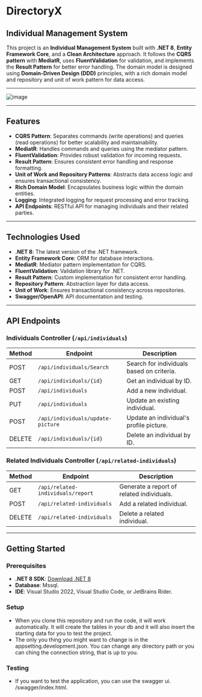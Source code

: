 # DirectoryX
## Individual Management System

This project is an **Individual Management System** built with **.NET 8**, **Entity Framework Core**, and a **Clean Architecture** approach. It follows the **CQRS pattern** with **MediatR**, uses **FluentValidation** for validation, and implements the **Result Pattern** for better error handling. The domain model is designed using **Domain-Driven Design (DDD)** principles, with a rich domain model and repository and unit of work pattern for data access.

---
![image](https://github.com/user-attachments/assets/58a6510a-2eec-492d-8a9b-f2fb22c0a3fe)

---

## Features

- **CQRS Pattern**: Separates commands (write operations) and queries (read operations) for better scalability and maintainability.
- **MediatR**: Handles commands and queries using the mediator pattern.
- **FluentValidation**: Provides robust validation for incoming requests.
- **Result Pattern**: Ensures consistent error handling and response formatting.
- **Unit of Work and Repository Patterns**: Abstracts data access logic and ensures transactional consistency.
- **Rich Domain Model**: Encapsulates business logic within the domain entities.
- **Logging**: Integrated logging for request processing and error tracking.
- **API Endpoints**: RESTful API for managing individuals and their related parties.

---

## Technologies Used

- **.NET 8**: The latest version of the .NET framework.
- **Entity Framework Core**: ORM for database interactions.
- **MediatR**: Mediator pattern implementation for CQRS.
- **FluentValidation**: Validation library for .NET.
- **Result Pattern**: Custom implementation for consistent error handling.
- **Repository Pattern**: Abstraction layer for data access.
- **Unit of Work**: Ensures transactional consistency across repositories.
- **Swagger/OpenAPI**: API documentation and testing.

---

## API Endpoints

### Individuals Controller (`/api/individuals`)

| Method | Endpoint                     | Description                                      |
|--------|------------------------------|--------------------------------------------------|
| POST   | `/api/individuals/Search`    | Search for individuals based on criteria.        |
| GET    | `/api/individuals/{id}`      | Get an individual by ID.                         |
| POST   | `/api/individuals`           | Add a new individual.                            |
| PUT    | `/api/individuals`           | Update an existing individual.                   |
| POST   | `/api/individuals/update-picture` | Update an individual's profile picture.      |
| DELETE | `/api/individuals/{id}`      | Delete an individual by ID.                      |

### Related Individuals Controller (`/api/related-individuals`)

| Method | Endpoint                     | Description                                      |
|--------|------------------------------|--------------------------------------------------|
| GET    | `/api/related-individuals/report` | Generate a report of related individuals.    |
| POST   | `/api/related-individuals`   | Add a related individual.                        |
| DELETE | `/api/related-individuals`   | Delete a related individual.                     |

---

## Getting Started

### Prerequisites

- **.NET 8 SDK**: [Download .NET 8](https://dotnet.microsoft.com/download/dotnet/8.0)
- **Database**: Mssql.
- **IDE**: Visual Studio 2022, Visual Studio Code, or JetBrains Rider.

### Setup
- When you clone this repository and run the code, it will work automatically. It will create the tables in your db and it will also insert the starting data for you to test the project.
- The only you thing you might want to change is in the appsetting.development.json. You can change any directory path or you can ching the connection string, that is up to you.

### Testing
- If you want to test the application, you can use the swagger ui. <localhost>/swagger/index.html.
